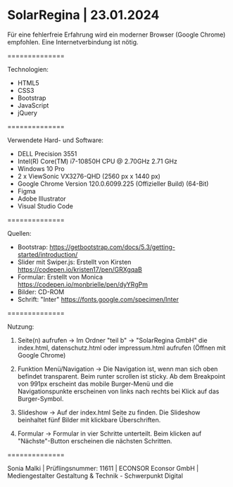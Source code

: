 # SolarRegina | 23.01.2024

Für eine fehlerfreie Erfahrung wird ein moderner Browser (Google Chrome) empfohlen. Eine Internetverbindung ist nötig. 

==============

Technologien:

- HTML5
- CSS3
- Bootstrap
- JavaScript
- jQuery

==============

Verwendete Hard- und Software:

- DELL Precision 3551
- Intel(R) Core(TM) i7-10850H CPU @ 2.70GHz 2.71 GHz
- Windows 10 Pro
- 2 x ViewSonic VX3276-QHD (2560 px x 1440 px)
- Google Chrome Version 120.0.6099.225 (Offizieller Build) (64-Bit)
- Figma
- Adobe Illustrator 
- Visual Studio Code

==============

Quellen:

- Bootstrap: https://getbootstrap.com/docs/5.3/getting-started/introduction/
- Slider mit Swiper.js: Erstellt von Kirsten https://codepen.io/kristen17/pen/GRXgqaB
- Formular: Erstellt von Monica https://codepen.io/monbrielle/pen/dyYRgPm
- Bilder: CD-ROM
- Schrift: "Inter" https://fonts.google.com/specimen/Inter

==============

Nutzung:

1. Seite(n) aufrufen
-> Im Ordner "teil b" -> "SolarRegina GmbH" die index.html, datenschutz.html oder impressum.html aufrufen (Öffnen mit Google Chrome)

2. Funktion Menü/Navigation
-> Die Navigation ist, wenn man sich oben befindet transparent. Beim runter scrollen ist sticky. 
Ab dem Breakpoint von 991px erscheint das mobile Burger-Menü und die Navigationspunkte erscheinen von links nach rechts bei Klick auf das Burger-Symbol.

3. Slideshow
-> Auf der index.html Seite zu finden. Die Slideshow beinhaltet fünf Bilder mit klickbare Überschriften.

4. Formular
-> Formular in vier Schritte unterteilt. Beim klicken auf "Nächste"-Button erscheinen die nächsten Schritten. 

==============

Sonia Malki | Prüflingsnummer: 11611 | ECONSOR Econsor GmbH | Mediengestalter Gestaltung & Technik - Schwerpunkt Digital